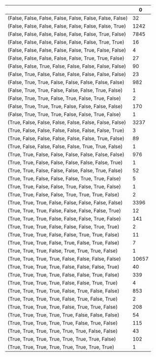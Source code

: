 |                                                          |     0 |
|----------------------------------------------------------|-------|
| (False, False, False, False, False, False, False, False) |    32 |
| (False, False, False, False, False, False, False, True)  |  1242 |
| (False, False, False, False, False, False, True, False)  |  7845 |
| (False, False, False, False, False, False, True, True)   |    16 |
| (False, False, False, False, False, True, False, False)  |     4 |
| (False, False, False, False, False, True, True, False)   |    27 |
| (False, False, True, False, False, False, False, False)  |    90 |
| (False, True, False, False, False, False, False, False)  |    23 |
| (False, True, True, False, False, False, False, False)   |   982 |
| (False, True, True, False, False, False, True, False)    |     1 |
| (False, True, True, False, True, False, True, False)     |     2 |
| (False, True, True, True, False, False, False, False)    |   170 |
| (False, True, True, True, False, False, True, False)     |     1 |
| (True, False, False, False, False, False, False, False)  |  3237 |
| (True, False, False, False, False, False, False, True)   |     3 |
| (True, False, False, False, False, False, True, False)   |    89 |
| (True, False, False, False, False, True, True, False)    |     1 |
| (True, True, False, False, False, False, False, False)   |   976 |
| (True, True, False, False, False, False, False, True)    |     1 |
| (True, True, False, False, False, False, True, False)    |    52 |
| (True, True, False, False, False, True, True, False)     |     5 |
| (True, True, False, False, True, False, True, False)     |     1 |
| (True, True, False, False, True, True, True, False)      |     2 |
| (True, True, True, False, False, False, False, False)    |  3396 |
| (True, True, True, False, False, False, False, True)     |    12 |
| (True, True, True, False, False, False, True, False)     |   141 |
| (True, True, True, False, False, False, True, True)      |     2 |
| (True, True, True, False, False, True, True, False)      |    11 |
| (True, True, True, False, True, False, True, False)      |     7 |
| (True, True, True, False, True, True, True, False)       |     1 |
| (True, True, True, True, False, False, False, False)     | 10657 |
| (True, True, True, True, False, False, False, True)      |    40 |
| (True, True, True, True, False, False, True, False)      |   339 |
| (True, True, True, True, False, False, True, True)       |     4 |
| (True, True, True, True, False, True, False, False)      |   853 |
| (True, True, True, True, False, True, False, True)       |     2 |
| (True, True, True, True, False, True, True, False)       |   208 |
| (True, True, True, True, True, False, False, False)      |    54 |
| (True, True, True, True, True, False, True, False)       |   115 |
| (True, True, True, True, True, True, False, False)       |    43 |
| (True, True, True, True, True, True, True, False)        |   102 |
| (True, True, True, True, True, True, True, True)         |     1 |